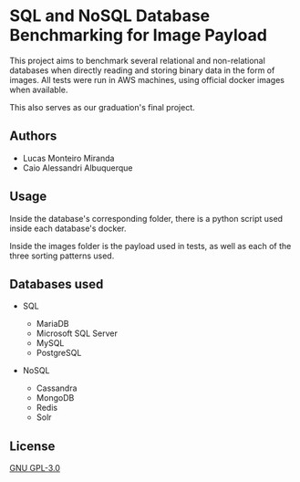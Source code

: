 # SQL and NoSQL Database Benchmarking for Image Payload

This project aims to benchmark several relational and non-relational databases when directly reading and storing binary data in the form of images. All tests were run in AWS machines, using official docker images when available.

This also serves as our graduation's final project.

## Authors

- Lucas Monteiro Miranda
- Caio Alessandri Albuquerque

## Usage

Inside the database's corresponding folder, there is a python script used inside each database's docker.

Inside the images folder is the payload used in tests, as well as each of the three sorting patterns used.

## Databases used

- SQL
    - MariaDB
    - Microsoft SQL Server
    - MySQL
    - PostgreSQL

- NoSQL
    - Cassandra
    - MongoDB
    - Redis
    - Solr

## License

[GNU GPL-3.0](https://www.gnu.org/licenses/gpl-3.0.html)
